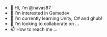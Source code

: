 - 👋 Hi, I’m @navas87
- 👀 I’m interested in Gamedev
- 🌱 I’m currently learning Unity, C# and ghub!
- 💞️ I’m looking to collaborate on ...
- 📫 How to reach me ...

<!---
navas87/navas87 is a ✨ special ✨ repository because its `README.md` (this file) appears on your GitHub profile.
You can click the Preview link to take a look at your changes.
--->
